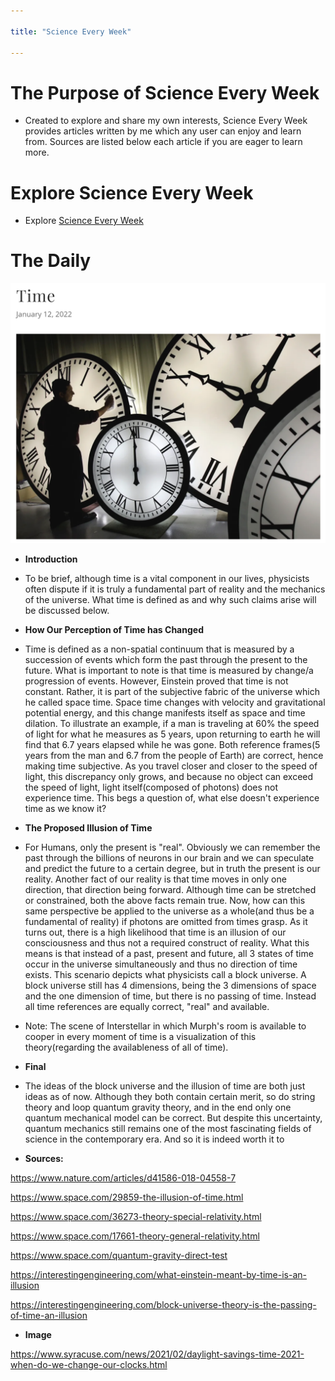 ```yaml
---

title: "Science Every Week"

---
```


# The Purpose of Science Every Week

* Created to explore and share my own interests, Science Every Week provides articles written by me which any user can enjoy and learn from. Sources are listed below each article if you are eager to learn more. 

# Explore Science Every Week

* Explore <a href="https://scienceeveryweek.godaddysites.com/"> Science Every Week </a>


# The Daily
<img src="/assets/img/ScienceEverydayTime.png" alt="Time" style="width:1000px;"/>

* **Introduction**
* To be brief, although time is a vital component in our lives, physicists often dispute if it is truly a fundamental part of reality and the mechanics of the universe. What time is defined as and why such claims arise will be discussed below.

* **How Our Perception of Time has Changed**
* Time is defined as a non-spatial continuum that is measured by a succession of events which form the past through the present to the future. What is important to note is that time is measured by change/a progression of events. However, Einstein proved that time is not constant. Rather, it is part of the subjective fabric of the universe which he called space time.  Space time changes with velocity and gravitational potential energy, and this change manifests itself as space and time dilation. To illustrate an example, if a man is traveling at 60% the speed of light for what he measures as 5 years, upon returning to earth he will find that 6.7 years elapsed while he was gone. Both reference frames(5 years from the man and 6.7 from the people of Earth) are correct, hence making time subjective. As you travel closer and closer to the speed of light, this discrepancy only grows, and because no object can exceed the speed of light, light itself(composed of photons) does not experience time. This begs a question of, what else doesn't experience time as we know it?

* **The Proposed Illusion of Time**
* For Humans, only the present is "real". Obviously we can remember the past through the billions of neurons in our brain and we can speculate and predict the future to a certain degree, but in truth the present is our reality. Another fact of our reality is that time moves in only one direction, that direction being forward. Although time can be stretched or constrained, both the above facts remain true. Now, how can this same perspective be applied to the universe as a whole(and thus be a fundamental of reality) if photons are omitted from times grasp. As it turns out, there is a high likelihood that time is an illusion of our consciousness and thus not a required construct of reality. What this means is that instead of a past, present and future, all 3 states of time occur in the universe simultaneously and thus no direction of time exists. This scenario depicts what physicists call a block universe. A block universe still has 4 dimensions, being the 3 dimensions of space and the one dimension of time, but there is no passing of time. Instead all time references are equally correct, "real" and available.
* Note: The scene of Interstellar in which Murph's room is available to cooper in every moment of time is a visualization of this theory(regarding the availableness of all of time).

* **Final**
* The ideas of the block universe and the illusion of time are both just ideas as of now. Although they both contain certain merit, so do string theory and loop quantum gravity theory, and in the end only one quantum mechanical model can be correct. But despite this uncertainty, quantum mechanics still remains one of the most fascinating fields of science in the contemporary era. And so it is indeed worth it to 

* **Sources:**

https://www.nature.com/articles/d41586-018-04558-7

https://www.space.com/29859-the-illusion-of-time.html

https://www.space.com/36273-theory-special-relativity.html

https://www.space.com/17661-theory-general-relativity.html

https://www.space.com/quantum-gravity-direct-test

https://interestingengineering.com/what-einstein-meant-by-time-is-an-illusion

https://interestingengineering.com/block-universe-theory-is-the-passing-of-time-an-illusion

* **Image**

https://www.syracuse.com/news/2021/02/daylight-savings-time-2021-when-do-we-change-our-clocks.html


